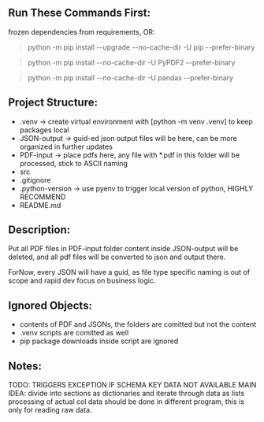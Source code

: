 ## Run These Commands First:
frozen dependencies from requirements, OR:
> python -m pip install --upgrade --no-cache-dir -U pip --prefer-binary

> python -m pip install --no-cache-dir -U PyPDF2 --prefer-binary

> python -m pip install --no-cache-dir -U pandas --prefer-binary

## Project Structure:
- .venv
    -> create virtual environment with [python -m venv .venv] to keep packages local
- JSON-output
    -> guid-ed json output files will be here, can be more organized in further updates
- PDF-input
    -> place pdfs here, any file with *.pdf in this folder will be processed, stick to ASCII naming
- src
- .gitignore
- .python-version
    -> use pyenv to trigger local version of python, HIGHLY RECOMMEND
- README.md

## Description:
Put all PDF files in PDF-input folder
content inside JSON-output will be deleted,
and all pdf files will be converted to json and output there.

ForNow, every JSON will have a guid,
as file type specific naming is out of scope and rapid dev focus on business logic.

## Ignored Objects:
- contents of PDF and JSONs, the folders are comitted but not the content
- .venv scripts are comitted as well
- pip package downloads inside script are ignored

## Notes:
TODO: TRIGGERS EXCEPTION IF SCHEMA KEY DATA NOT AVAILABLE
MAIN IDEA: divide into sections as dictionaries and iterate through data as lists
processing of actual col data should be done in different program, this is only for reading raw data.